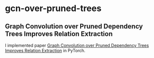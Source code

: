# gcn-over-pruned-trees
## Graph Convolution over Pruned Dependency Trees Improves Relation Extraction
I implemented paper [Graph Convolution over Pruned Dependency Trees Improves Relation Extraction](http://aclweb.org/anthology/D18-1244) in PyTorch.
